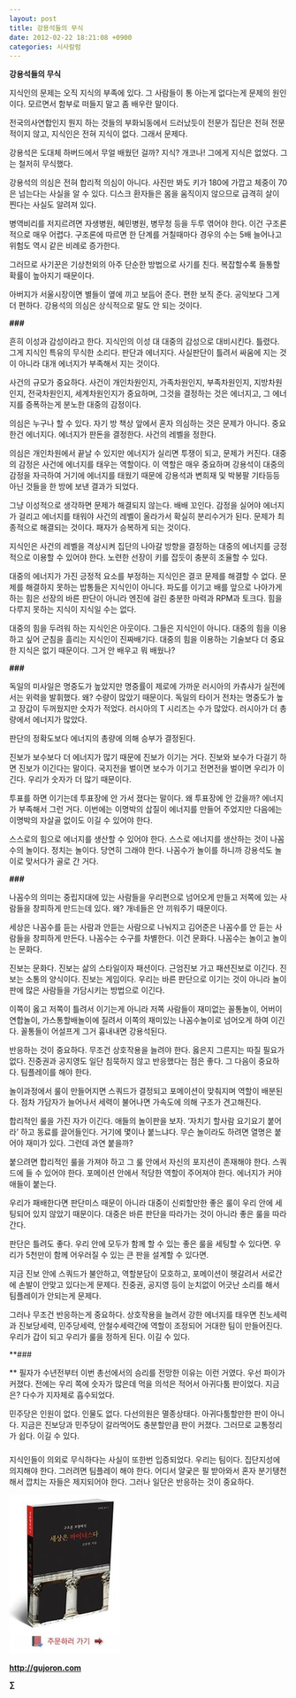 ```yaml
---
layout: post
title: 강용석들의 무식
date: 2012-02-22 18:21:08 +0900
categories: 시사칼럼
---
```

  
**강용석들의 무식** 

지식인의 문제는 오직 지식의 부족에 있다. 그 사람들이 통 아는게 없다는게 문제의 원인이다. 모르면서 함부로 떠들지 말고 좀 배우란 말이다. 

전국의사연합인지 뭔지 하는 것들의 부화뇌동에서 드러났듯이 전문가 집단은 전혀 전문적이지 않고, 지식인은 전혀 지식이 없다. 그래서 문제다. 

강용석은 도대체 하버드에서 무얼 배웠던 걸까? 지식? 개코나! 그에게 지식은 없었다. 그는 철저히 무식했다. 

강용석의 의심은 전혀 합리적 의심이 아니다. 사진만 봐도 키가 180에 가깝고 체중이 70은 넘는다는 사실을 알 수 있다. 디스크 환자들은 몸을 움직이지 않으므로 급격히 살이 찐다는 사실도 알려져 있다. 

병역비리를 저지르려면 자생병원, 혜민병원, 병무청 등을 두루 엮어야 한다. 이건 구조론적으로 매우 어렵다. 구조론에 따르면 한 단계를 거칠때마다 경우의 수는 5배 늘어나고 위험도 역시 같은 비례로 증가한다. 

그러므로 사기꾼은 기상천외의 아주 단순한 방법으로 사기를 친다. 복잡할수록 들통할 확률이 높아지기 때문이다. 

아버지가 서울시장이면 별들이 옆에 끼고 보듬어 준다. 편한 보직 준다. 공익보다 그게 더 편하다. 강용석의 의심은 상식적으로 말도 안 되는 것이다. 



**###** 

흔히 이성과 감성이라고 한다. 지식인의 이성 대 대중의 감성으로 대비시킨다. 틀렸다. 그게 지식인 특유의 무식한 소리다. 판단과 에너지다. 사실판단이 틀려서 싸움에 지는 것이 아니라 대개 에너지가 부족해서 지는 것이다. 

사건의 규모가 중요하다. 사건이 개인차원인지, 가족차원인지, 부족차원인지, 지방차원인지, 전국차원인지, 세계차원인지가 중요하며, 그것을 결정하는 것은 에너지고, 그 에너지를 증폭하는게 분노한 대중의 감정이다. 

의심은 누구나 할 수 있다. 자기 방 책상 앞에서 혼자 의심하는 것은 문제가 아니다. 중요한건 에너지다. 에너지가 판돈을 결정한다. 사건의 레벨을 정한다. 

의심은 개인차원에서 끝날 수 있지만 에너지가 실리면 투쟁이 되고, 문제가 커진다. 대중의 감정은 사건에 에너지를 태우는 역할이다. 이 역할은 매우 중요하며 강용석이 대중의 감정을 자극하여 거기에 에너지를 태웠기 때문에 강용석과 변희재 및 박봉팔 기타등등 아닌 것들을 한 방에 보낸 결과가 되었다. 

그냥 이성적으로 생각하면 문제가 해결되지 않는다. 배배 꼬인다. 감정을 실어야 에너지가 걸리고 에너지를 태워야 사건의 레벨이 올라가서 확실히 분리수거가 된다. 문제가 최종적으로 해결되는 것이다. 패자가 승복하게 되는 것이다. 

지식인은 사건의 레벨을 격상시켜 집단의 나아갈 방향을 결정하는 대중의 에너지를 긍정적으로 이용할 수 있어야 한다. 노련한 선장이 키를 잡듯이 충분히 조율할 수 있다. 

대중의 에너지가 가진 긍정적 요소를 부정하는 지식인은 결코 문제를 해결할 수 없다. 문제를 해결하지 못하는 밥통들은 지식인이 아니다. 파도를 이기고 배를 앞으로 나아가게 하는 힘은 선장의 바른 판단이 아니라 엔진에 걸린 충분한 마력과 RPM과 토크다. 힘을 다루지 못하는 지식이 지식일 수는 없다. 



대중의 힘을 두려워 하는 지식인은 아웃이다. 그들은 지식인이 아니다. 대중의 힘을 이용하고 싶어 군침을 흘리는 지식인이 진짜배기다. 대중의 힘을 이용하는 기술보다 더 중요한 지식은 없기 때문이다. 그거 안 배우고 뭐 배웠나? 



**\###** 

독일의 미사일은 명중도가 높았지만 명중률이 제로에 가까운 러시아의 카츄샤가 실전에서는 위력을 발휘했다. 왜? 수량이 많았기 때문이다. 독일의 타이거 전차는 명중도가 높고 장갑이 두꺼웠지만 숫자가 적었다. 러시아의 T 시리즈는 수가 많았다. 러시아가 더 총량에서 에너지가 많았다. 

판단의 정확도보다 에너지의 총량에 의해 승부가 결정된다. 

진보가 보수보다 더 에너지가 많기 때문에 진보가 이기는 거다. 진보와 보수가 다걸기 하면 진보가 이긴다는 말이다. 국지전을 벌이면 보수가 이기고 전면전을 벌이면 우리가 이긴다. 우리가 숫자가 더 많기 때문이다. 

투표를 하면 이기는데 투표장에 안 가서 졌다는 말이다. 왜 투표장에 안 갔을까? 에너지가 부족해서 그런 거다. 이번에는 이명박의 삽질이 에너지를 만들어 주었지만 다음에는 이명박의 자살골 없이도 이길 수 있어야 한다. 

스스로의 힘으로 에너지를 생산할 수 있어야 한다. 스스로 에너지를 생산하는 것이 나꼼수의 놀이다. 정치는 놀이다. 당연히 그래야 한다. 나꼼수가 놀이를 하니까 강용석도 놀이로 맞서다가 골로 간 거다. 



**\###** 

나꼼수의 의미는 중립지대에 있는 사람들을 우리편으로 넘어오게 만들고 저쪽에 있는 사람들을 창피하게 만드는데 있다. 왜? 개네들은 안 끼워주기 때문이다. 

세상은 나꼼수를 듣는 사람과 안듣는 사람으로 나눠지고 김어준은 나꼼수를 안 듣는 사람들을 창피하게 만든다. 나꼼수는 수구를 차별한다. 이건 문화다. 나꼼수는 놀이고 놀이는 문화다. 

진보는 문화다. 진보는 삶의 스타일이자 패션이다. 근엄진보 가고 패션진보로 이긴다. 진보는 소통의 양식이다. 진보는 게임이다. 우리는 바른 판단으로 이기는 것이 아니라 놀이판에 많은 사람들을 가담시키는 방법으로 이긴다. 

이쪽이 옳고 저쪽이 틀려서 이기는게 아니라 저쪽 사람들이 재미없는 꼴통놀이, 어버이연합놀이, 가스통할배놀이에 질려서 이쪽의 재미있는 나꼼수놀이로 넘어오게 하여 이긴다. 꼴통들이 어설프게 그거 흉내내면 강용석된다. 

반응하는 것이 중요하다. 무조건 상호작용을 늘려야 한다. 옳은지 그른지는 따질 필요가 없다. 진중권과 공지영도 일단 침묵하지 않고 반응했다는 점은 좋다. 그 다음이 중요하다. 팀플레이를 해야 한다. 

놀이과정에서 룰이 만들어지면 스쿼드가 결정되고 포메이션이 맞춰지며 역할이 배분된다. 점차 가담자가 늘어나서 세력이 불어나면 가속도에 의해 구조가 견고해진다. 

합리적인 룰을 가진 자가 이긴다. 애들의 놀이판을 보자. ‘자치기 할사람 요기요기 붙어라’ 하고 동료를 끌어들인다. 거기에 몇이나 붙느냐다. 무슨 놀이라도 하려면 열명은 붙어야 재미가 있다. 그런데 과연 붙을까? 

붙으려면 합리적인 룰을 가져야 하고 그 룰 안에서 자신의 포지션이 존재해야 한다. 스쿼드에 들 수 있어야 한다. 포메이션 안에서 적당한 역할이 주어져야 한다. 에너지가 커야 애들이 붙는다. 

우리가 패배한다면 판단미스 때문이 아니라 대중이 신뢰할만한 좋은 룰이 우리 안에 세팅되어 있지 않았기 때문이다. 대중은 바른 판단을 따라가는 것이 아니라 좋은 룰을 따라간다. 

판단은 틀려도 좋다. 우리 안에 모두가 함께 할 수 있는 좋은 룰을 세팅할 수 있다면. 우리가 5천만이 함께 어우러질 수 있는 큰 판을 설계할 수 있다면. 

지금 진보 안에 스쿼드가 불안하고, 역할분담이 모호하고, 포메이션이 헷갈려서 서로간에 손발이 안맞고 있다는게 문제다. 진중권, 공지영 등이 눈치없이 어긋난 소리를 해서 팀플레이가 안되는게 문제다. 

그러나 무조건 반응하는게 중요하다. 상호작용을 늘려서 강한 에너지를 태우면 친노세력과 진보당세력, 민주당세력, 안철수세력간에 역할이 조정되어 거대한 팀이 만들어진다. 우리가 갑이 되고 우리가 룰을 정하게 된다. 이길 수 있다. 



**\### 

** 필자가 수년전부터 이번 총선에서의 승리를 전망한 이유는 이런 거였다. 우선 파이가 커졌다. 전에는 우리 쪽에 숫자가 많은데 먹을 의석은 적어서 아귀다툼 판이었다. 지금은? 다수가 지자체로 흡수되었다. 

민주당은 인원이 없다. 인물도 없다. 다선의원은 멸종상태다. 아귀다툼할만한 판이 아니다. 지금은 진보당과 민주당이 갈라먹어도 충분할만큼 판이 커졌다. 그러므로 교통정리가 쉽다. 이길 수 있다. 



###



지식인들이 의외로 무식하다는 사실이 또한번 입증되었다. 우리는 팀이다. 집단지성에 의지해야 한다. 그러려면 팀플레이 해야 한다. 어디서 얄궂은 필 받아와서 혼자 분기탱천해서 깝치는 자들은 제지되어야 한다. 그러나 일단은 반응하는 것이 중요하다. 









  
  




<a href="?mid=book_minus&act=dispBoardWrite" target="_self"><img alt="0.JPG" src="files/attach/images/198/668/222/0.JPG" width="200" height="287" /> </a>


  






**http://gujoron.com**  


**∑**